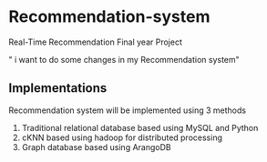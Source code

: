 # Recommendation-system
Real-Time Recommendation Final year Project

" i want to do some changes in my Recommendation system"

## Implementations

Recommendation system will be implemented using 3 methods

1. Traditional relational database based using MySQL and Python
2. cKNN based using hadoop for distributed processing
3. Graph database based using ArangoDB

